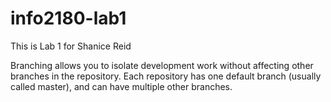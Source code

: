 # info2180-lab1
This is Lab 1 for Shanice Reid

Branching allows you to isolate development work without
affecting other branches in the repository. Each repository
has one default branch (usually called master), and can have 
multiple other branches.
